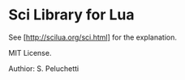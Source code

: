 # Sci Library for Lua

See [http://scilua.org/sci.html] for the explanation.

MIT License.

Authior: S. Peluchetti

